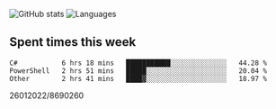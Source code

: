 ![GitHub stats](https://github-readme-stats.vercel.app/api?username=emipa606&theme=github_dark&show_icons=true) 
![Languages](https://github-readme-stats.vercel.app/api/top-langs/?username=emipa606&theme=github_dark&layout=compact)

## Spent times this week
<!--START_SECTION:waka-->

```text
C#           6 hrs 18 mins   ███████████░░░░░░░░░░░░░░   44.28 %
PowerShell   2 hrs 51 mins   █████░░░░░░░░░░░░░░░░░░░░   20.04 %
Other        2 hrs 41 mins   ████▓░░░░░░░░░░░░░░░░░░░░   18.97 %
```

<!--END_SECTION:waka-->


26012022/8690260
